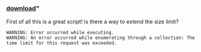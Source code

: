 ﻿---
pid:            4130
parent:         0
children:       
poster:         Prakash
title:          
date:           2013-04-25 05:29:21
format:         posh
---

# 

### [download](4130.ps1)"

First of all this is a great script! Is there a way to extend the size limit?

```posh
WARNING: Error occurred while executing.
WARNING: An error occurred while enumerating through a collection: The time limit for this request was exceeded.
```

